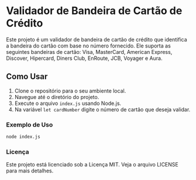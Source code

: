 # Validador de Bandeira de Cartão de Crédito

Este projeto é um validador de bandeira de cartão de crédito que identifica a bandeira do cartão com base no número fornecido. Ele suporta as seguintes bandeiras de cartão: Visa, MasterCard, American Express, Discover, Hipercard, Diners Club, EnRoute, JCB, Voyager e Aura.

## Como Usar

1. Clone o repositório para o seu ambiente local.
2. Navegue até o diretório do projeto.
3. Execute o arquivo `index.js` usando Node.js.
4. Na variável `let cardNumber` digite o número de cartão que deseja validar.

### Exemplo de Uso

```sh
node index.js
```
### Licença
Este projeto está licenciado sob a Licença MIT. Veja o arquivo LICENSE para mais detalhes.
